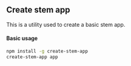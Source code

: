 ## Create stem app

This is a utility used to create a basic stem app.

#### Basic usage

```bash
npm install -g create-stem-app
create-stem-app app
```
